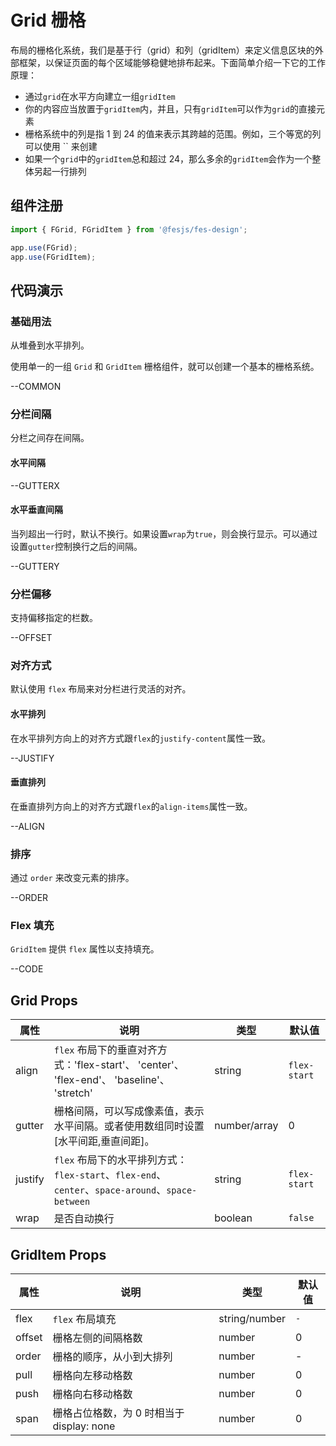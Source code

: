 # Grid 栅格

布局的栅格化系统，我们是基于行（grid）和列（gridItem）来定义信息区块的外部框架，以保证页面的每个区域能够稳健地排布起来。下面简单介绍一下它的工作原理：

-   通过`grid`在水平方向建立一组`gridItem`
-   你的内容应当放置于`gridItem`内，并且，只有`gridItem`可以作为`grid`的直接元素
-   栅格系统中的列是指 1 到 24 的值来表示其跨越的范围。例如，三个等宽的列可以使用 `` 来创建
-   如果一个`grid`中的`gridItem`总和超过 24，那么多余的`gridItem`会作为一个整体另起一行排列

## 组件注册

```js
import { FGrid, FGridItem } from '@fesjs/fes-design';

app.use(FGrid);
app.use(FGridItem);
```

## 代码演示

### 基础用法

从堆叠到水平排列。

使用单一的一组 `Grid` 和 `GridItem` 栅格组件，就可以创建一个基本的栅格系统。

--COMMON

### 分栏间隔

分栏之间存在间隔。

#### 水平间隔

--GUTTERX

#### 水平垂直间隔

当列超出一行时，默认不换行。如果设置`wrap`为`true`，则会换行显示。可以通过设置`gutter`控制换行之后的间隔。

--GUTTERY

### 分栏偏移

支持偏移指定的栏数。

--OFFSET

### 对齐方式

默认使用 `flex` 布局来对分栏进行灵活的对齐。

#### 水平排列

在水平排列方向上的对齐方式跟`flex`的`justify-content`属性一致。

--JUSTIFY

#### 垂直排列

在垂直排列方向上的对齐方式跟`flex`的`align-items`属性一致。

--ALIGN

### 排序

通过 `order` 来改变元素的排序。

--ORDER

### Flex 填充

`GridItem` 提供 `flex` 属性以支持填充。

--CODE

<style lang="less">
.fes-grid {
    margin: 8px 0;
    .fes-grid-item {
        .col-demo {
            padding: 16px 0;
            color: #ffffff;
            text-align: center;
        }
        &:nth-child(2n+1) {
            .col-demo{
                background: rgba(0,146,255, .75);
            }
        }
        &:nth-child(2n) {
            .col-demo{
                background: #0092ff;
            }
        }
    }
}
</style>

## Grid Props

| 属性    | 说明                                                                                             | 类型         | 默认值       |
| ------- | ------------------------------------------------------------------------------------------------ | ------------ | ------------ |
| align   | `flex` 布局下的垂直对齐方式：'flex-start'、 'center'、 'flex-end'、 'baseline'、 'stretch'       | string       | `flex-start` |
| gutter  | 栅格间隔，可以写成像素值，表示水平间隔。或者使用数组同时设置[水平间距,垂直间距]。                | number/array | 0            |
| justify | `flex` 布局下的水平排列方式：`flex-start`、`flex-end`、`center`、`space-around`、`space-between` | string       | `flex-start` |
| wrap    | 是否自动换行                                                                                     | boolean      | `false`      |

## GridItem Props

| 属性   | 说明                                      | 类型          | 默认值 |
| ------ | ----------------------------------------- | ------------- | ------ |
| flex   | `flex` 布局填充                           | string/number | `-`    |
| offset | 栅格左侧的间隔格数                        | number        | 0      |
| order  | 栅格的顺序，从小到大排列                  | number        | -      |
| pull   | 栅格向左移动格数                          | number        | 0      |
| push   | 栅格向右移动格数                          | number        | 0      |
| span   | 栅格占位格数，为 0 时相当于 display: none | number        | 0      |
